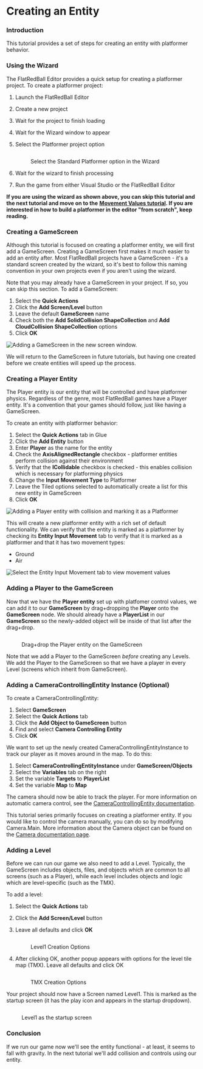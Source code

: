 # Creating an Entity

### Introduction

This tutorial provides a set of steps for creating an entity with platformer behavior.

### Using the Wizard

The FlatRedBall Editor provides a quick setup for creating a platformer project. To create a platformer project:

1. Launch the FlatRedBall Editor
2. Create a new project
3. Wait for the project to finish loading
4. Wait for the Wizard window to appear
5.  Select the Platformer project option

    <figure><img src="../../../media/2022-10-img_634748f242105.png" alt=""><figcaption><p>Select the Standard Platformer option in the Wizard</p></figcaption></figure>
6. Wait for the wizard to finish processing
7. Run the game from either Visual Studio or the FlatRedBall Editor

**If you are using the wizard as shown above, you can skip this tutorial and the next tutorial and move on to the** [**Movement Values tutorial**](04-control-values.md)**. If you are interested in how to build a platformer in the editor "from scratch", keep reading.**

### Creating a GameScreen

Although this tutorial is focused on creating a platformer entity, we will first add a GameScreen. Creating a GameScreen first makes it much easier to add an entity after. Most FlatRedBall projects have a GameScreen - it's a standard screen created by the wizard, so it's best to follow this naming convention in your own projects even if you aren't using the wizard.

Note that you may already have a GameScreen in your project. If so, you can skip this section. To add a GameScreen:

1. Select the **Quick Actions**
2. Click the **Add Screen/Level** button
3. Leave the default **GameScreen** name
4. Check both the **Add SolidCollision ShapeCollection** and **Add CloudCollision ShapeCollection** options
5. Click **OK**

![Adding a GameScreen in the new screen window.](<../../../.gitbook/assets/11\_05 37 20.png>)

We will return to the GameScreen in future tutorials, but having one created before we create entities will speed up the process.

### Creating a Player Entity

The Player entity is our entity that will be controlled and have platformer physics. Regardless of the genre, most FlatRedBall games have a Player entity. It's a convention that your games should follow, just like having a GameScreen.

To create an entity with platformer behavior:

1. Select the **Quick Actions** tab in Glue
2. Click the **Add Entity** button
3. Enter **Player** as the name for the entity
4. Check the **AxisAlignedRectangle** checkbox - platformer entities perform collision against their environment
5. Verify that the **ICollidable** checkbox is checked - this enables collision which is necessary for platforming physics
6. Change the **Input Movement Type** to Platformer
7. Leave the Tiled options selected to automatically create a list for this new entity in GameScreen
8. Click **OK**

![Adding a Player entity with collision and marking it as a Platformer](<../../../.gitbook/assets/11\_05 39 12.png>)

This will create a new platformer entity with a rich set of default functionality. We can verify that the entity is marked as a platformer by checking its **Entity Input Movement** tab to verify that it is marked as a platformer and that it has two movement types:

* Ground
* Air

![Select the Entity Input Movement tab to view movement values](<../../../.gitbook/assets/11\_05 40 26.png>)

### Adding a Player to the GameScreen

Now that we have the **Player entity** set up with platfomer control values, we can add it to our **GameScreen** by drag+dropping the **Player** onto the **GameScreen** node. We should already have a **PlayerList** in our **GameScreen** so the newly-added object will be inside of that list after the drag+drop.

<figure><img src="../../../.gitbook/assets/11_05 42 02.gif" alt=""><figcaption><p>Drag+drop the Player entity on the GameScreen</p></figcaption></figure>

Note that we add a Player to the GameScreen _before_ creating any Levels. We add the Player to the GameScreen so that we have a player in every Level (screens which inherit from GameScreen).

### Adding a CameraControllingEntity Instance (Optional)

To create a CameraControllingEntity:

1. Select **GameScreen**
2. Select the **Quick Actions** tab
3. Click the **Add Object to GameScreen** button
4. Find and select **Camera Controlling Entity**
5. Click **OK**

We want to set up the newly created CameraControllingEntityInstance to track our player as it moves around in the map. To do this:

1. Select **CameraControllingEntityInstance** under **GameScreen/Objects**
2. Select the **Variables** tab on the right
3. Set the variable **Targets** to **PlayerList**
4. Set the variable **Map** to **Map**

The camera should now be able to track the player. For more information on automatic camera control, see the [CameraControllingEntity documentation](../../../api/flatredball/entities/cameracontrollingentity.md).

This tutorial series primarily focuses on creating a platformer entity. If you would like to control the camera manually, you can do so by modifying Camera.Main. More information about the Camera object can be found on the [Camera documentation page](../../../api/flatredball/camera/).

### Adding a Level

Before we can run our game we also need to add a Level. Typically, the GameScreen includes objects, files, and objects which are common to all screens (such as a Player), while each level includes objects and logic which are level-specific (such as the TMX).

To add a level:

1. Select the **Quick Actions** tab
2. Click the **Add Screen/Level** button
3.  Leave all defaults and click **OK**

    <figure><img src="../../../.gitbook/assets/image (1) (1) (1) (1) (1) (1) (1) (1) (1) (1) (1) (1) (1) (1) (1) (1) (1) (1) (1) (1) (1) (1) (1) (1) (1) (1) (1) (1) (1) (1) (1) (1) (1) (1) (1) (1) (1) (1) (1) (1) (1) (1) (1) (1) (1).png" alt=""><figcaption><p>Level1 Creation Options</p></figcaption></figure>
4.  After clicking OK, another popup appears with options for the level tile map (TMX). Leave all defaults and click OK

    <figure><img src="../../../.gitbook/assets/image (2) (1) (1) (1) (1) (1) (1) (1) (1) (1) (1) (1) (1) (1) (1) (1) (1) (1) (1) (1) (1) (1) (1) (1) (1) (1) (1).png" alt=""><figcaption><p>TMX Creation Options</p></figcaption></figure>

Your project should now have a Screen named Level1. This is marked as the startup screen (it has the play icon and appears in the startup dropdown).

<figure><img src="../../../.gitbook/assets/image (3) (1) (1) (1) (1) (1) (1) (1) (1) (1) (1) (1) (1) (1) (1) (1).png" alt=""><figcaption><p>Level1 as the startup screen</p></figcaption></figure>

### Conclusion

If we run our game now we'll see the entity functional - at least, it seems to fall with gravity. In the next tutorial we'll add collision and controls using our entity.
